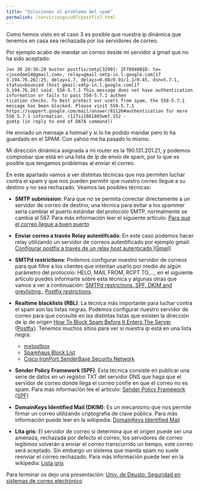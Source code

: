 ```yaml
---
title: "Soluciones al problema del spam"
permalink: /serviciosgs/u07/postfix7.html
---
```


Como hemos visto en el caso 3 es posible que nuestra ip dinámica que tenemos en casa sea rechazada por los servidores de correo. 

Por ejemplo acabo de mandar un correo desde mi servidor a gmail que no ha sido aceptado:

	Jan 30 20:36:29 buster postfix/smtp[3290]: 2F7894001D: to=<josedom24@gmail.com>, relay=gmail-smtp-in.l.google.com[17
	3.194.76.26]:25, delay=1.7, delays=0.08/0.01/1.1/0.45, dsn=5.7.1, status=bounced (host gmail-smtp-in.l.google.com[17
	3.194.76.26] said: 550-5.7.1 This message does not have authentication information or fails to pass 550-5.7.1 authen
	tication checks. To best protect our users from spam, the 550-5.7.1 message has been blocked. Please visit 550-5.7.1 
	https://support.google.com/mail/answer/81126#authentication for more 550 5.7.1 information. r127si1861865wmf.152 - 
	gsmtp (in reply to end of DATA command))

He enviado un mensaje a hotmail y si lo he podido mandar pero lo ha guardado en el SPAM. Con yahoo me ha pasado lo mismo.

Mi dirección dinámica asignada a mi router es la 190.131.201.21, y podemos comprobar que está en una lista de ip de envío de spam, por lo que es posible que tengamos problemas al enviar el correo.


En este apartado vamos a ver distintas técnicas que nos permiten luchar contra el spam y que nos pueden permitir que nuestro correo llegue a su destino y no sea rechazado. Veamos las posibles técnicas:

* **SMTP submission**: Para que no se permita conectar directamente a un servidor de correo de destino, una técnica para evitar a los spammer sería cambiar el puerto estándar del protocolo SMTP, normalmente se cambia al 587. Para más información leer el siguiente artículo: [Para que el correo llegue a buen puerto](http://blog.arsys.es/para-que-el-correo-llegue-a-buen-puerto/)

* **Enviar correo a través Relay autentifcado**: En este caso podemos hacer relay utilizando un servidor de correos autentificado por ejemplo gmail: [Configurar postfix a través de un relay host autenticado (Gmail)](http://albertomolina.wordpress.com/2009/01/04/configurar-postfix-a-traves-de-un-relay-host-autenticado-gmail/)

* **SMTPd restrictions**: Podemos configurar nuestro servidor de correos para que filtre a los clientes que intentan usarlo por medio de algún parámetro del protocolo: HELO, MAIL FROM, RCPT TO,..., en el siguiente artículo puedes informarte sobre esta técnica y algunas otras que vamos a ver a continuación: [SMTPd restrictions, SPF, DKIM and greylisting ](https://workaround.org/ispmail/wheezy/smtpd-restrictions-spf-dkim-and-greylisting), [Postfix restrictions](https://wiki.centos.org/HowTos/postfix_restrictions).

* **Realtime blacklists (RBL)**: La técnica más importante para luchar contra el spam son las listas negras. Podemos configurar nuestro servidor de correo para que consulte en las distintas listas que existen la dirección de ip de origen [How To Block Spam Before It Enters The Server (Postfix)](https://www.howtoforge.com/block_spam_at_mta_level_postfix). Tenemos muchos sitios para ver si nuestra ip está en una lista negra:
	* [mxtoolbox ](http://mxtoolbox.com/blacklists.aspx)
	* [Spamhaus Block List ](http://www.spamhaus.org/sbl/index.lasso)
	* [Cisco IronPort SenderBase Security Network ](http://www.senderbase.org/)

* **Sender Policy Framework (SPF)**: Esta técnica consiste en publicar una serie de datos en un registro TXT del servidor DNS que haga que el servidor de correo donde llega el correo confíe en que el correo no es spam. Para más información lee el artículo: [Sender Policy Framework (SPF)](https://github.com/josedom24/serviciosgs_doc/raw/master/correo/doc/SPF.pdf)

* **DomainKeys Identified Mail (DKIM)**: Es un mecanismo que nos permite firmar un correo utilizando criptografía de clave pública. Para más información puede leer en la wikipedia: [DomainKeys Identified Mail](https://es.wikipedia.org/wiki/DomainKeys_Identified_Mail) 

* **Lita gris**: El servidor de correo si determina que el origen puede ser una amenaza, rechazada por defecto el correo, los servidores de correo legítimos volverán a enviar el correo transcurrido un tiempo, este correo será aceptado. Sin embargo un sistema que manda spam no suele reenviar el correo rechazado. Para más información puede leer en la wikipedia: [Lista gris](https://es.wikipedia.org/wiki/Lista_gris) 

Para terminar os dejo una presentación: [Univ. de Deusto: Seguridad en sistemas de correo electrónico](http://www.slideshare.net/alvmarin/seguridad-en-sistemas-de-correo-electrnico-3131736)